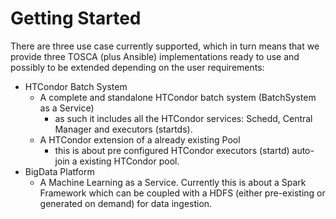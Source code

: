 # Getting Started

There are three use case currently supported, which in turn means that we provide three TOSCA \(plus Ansible\) implementations ready to use and possibly to be extended depending on the user requirements: 

* HTCondor Batch System
  * A complete and standalone HTCondor batch system \(BatchSystem as a Service\)
    * as such it includes all the HTCondor services: Schedd, Central Manager and executors \(startds\).
  * A HTCondor extension of a already existing Pool 
    * this is about pre configured HTCondor executors \(startd\) auto-join a existing HTCondor pool.   
* BigData Platform 
  * A Machine Learning as a Service. Currently this is about a Spark Framework which can be coupled with a HDFS \(either pre-existing or generated on demand\) for data ingestion. 



